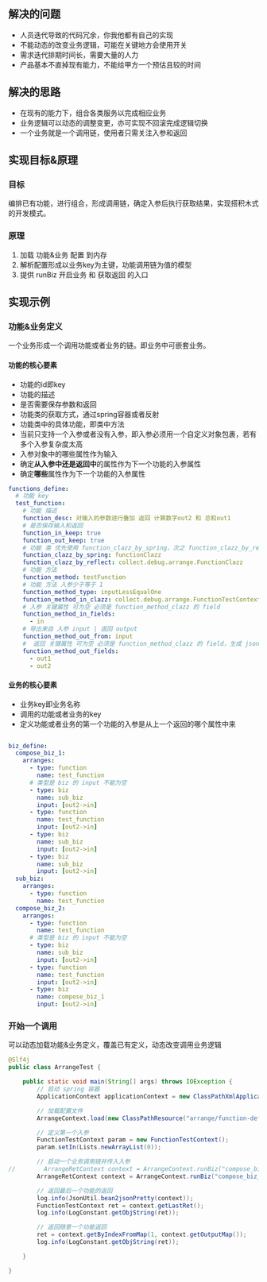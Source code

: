 ## 解决的问题

- 人员迭代导致的代码冗余，你我他都有自己的实现
- 不能动态的改变业务逻辑，可能在关键地方会使用开关
- 需求迭代排期时间长，需要大量的人力
- 产品基本不直掉现有能力，不能给甲方一个预估且较的时间

## 解决的思路

- 在现有的能力下，组合各类服务以完成相应业务
- 业务逻辑可以动态的调整变更，亦可实现不回滚完成逻辑切换
- 一个业务就是一个调用链，使用者只需关注入参和返回

## 实现目标&原理

### 目标

编排已有功能，进行组合，形成调用链，确定入参后执行获取结果，实现搭积木式的开发模式。  

### 原理

1. 加载 功能&业务 配置 到内存
2. 解析配置形成以业务key为主键，功能调用链为值的模型
3. 提供 runBiz 开启业务 和 获取返回 的入口

## 实现示例

### 功能&业务定义

一个业务形成一个调用功能或者业务的链。即业务中可嵌套业务。

#### 功能的核心要素

- 功能的id即key
- 功能的描述
- 是否需要保存参数和返回
- 功能类的获取方式，通过spring容器或者反射
-  功能类中的具体功能，即类中方法
- 当前只支持一个入参或者没有入参，即入参必须用一个自定义对象包裹，若有多个入参复杂度太高 
- 入参对象中的哪些属性作为输入
- 确定**从入参中还是返回中**的属性作为下一个功能的入参属性
- 确定**哪些**属性作为下一个功能的入参属性



```yaml
functions_define:
  # 功能 key
  test_function:
    # 功能 描述
    function_desc: 对输入的参数进行叠加 返回 计算数字out2 和 总和out1
    # 是否保存输入和返回
    function_in_keep: true
    function_out_keep: true
    # 功能 类 优先使用 function_clazz_by_spring，次之 function_clazz_by_reflect
    function_clazz_by_spring: functionClazz
    function_clazz_by_reflect: collect.debug.arrange.FunctionClazz
    # 功能 方法
    function_method: testFunction
    # 功能 方法 入参少于等于 1
    function_method_type: inputLessEqualOne
    function_method_in_clazz: collect.debug.arrange.FunctionTestContext
    # 入参 关键属性 可为空 必须是 function_method_clazz 的 field
    function_method_in_fields:
      - in
    # 导出来自 入参 input | 返回 output
    function_method_out_from: input
    #  返回 关键属性 可为空 必须是 function_method_clazz 的 field，生成 json 作为 下一个 function_name 的 function_method_in_json
    function_method_out_fields:
      - out1
      - out2

```

#### 业务的核心要素

- 业务key即业务名称
- 调用的功能或者业务的key
- 定义功能或者业务的第一个功能的入参是从上一个返回的哪个属性中来

```yaml

biz_define:
  compose_biz_1:
    arranges:
      - type: function
        name: test_function
      # 类型是 biz 的 input 不能为空
      - type: biz
        name: sub_biz
        input: [out2->in]
      - type: function
        name: test_function
        input: [out2->in]
      - type: biz
        name: sub_biz
        input: [out2->in]
      - type: biz
        name: sub_biz
        input: [out2->in]
  sub_biz:
    arranges:
      - type: function
        name: test_function
  compose_biz_2:
    arranges:
      - type: function
        name: test_function
      # 类型是 biz 的 input 不能为空
      - type: biz
        name: sub_biz
        input: [out2->in]
      - type: function
        name: test_function
        input: [out2->in]
      - type: biz
        name: compose_biz_1
        input: [out2->in]


```

### 开始一个调用

可以动态加载功能&业务定义，覆盖已有定义，动态改变调用业务逻辑

```java
@Slf4j
public class ArrangeTest {

    public static void main(String[] args) throws IOException {
        // 启动 spring 容器
        ApplicationContext applicationContext = new ClassPathXmlApplicationContext("context-spring.xml");

        // 加载配置文件
        ArrangeContext.load(new ClassPathResource("arrange/function-define.yml").getInputStream());

      	// 定义第一个入参
        FunctionTestContext param = new FunctionTestContext();
        param.setIn(Lists.newArrayList(0));

      	// 启动一个业务调用链并传入入参
//        ArrangeRetContext context = ArrangeContext.runBiz("compose_biz_2", null);
        ArrangeRetContext context = ArrangeContext.runBiz("compose_biz_2", JsonUtil.bean2json(param));

      	// 返回最后一个功能的返回
        log.info(JsonUtil.bean2jsonPretty(context));
        FunctionTestContext ret = context.getLastRet();
        log.info(LogConstant.getObjString(ret));

        // 返回随意一个功能返回
        ret = context.getByIndexFromMap(1, context.getOutputMap());
        log.info(LogConstant.getObjString(ret));

    }

}
```









